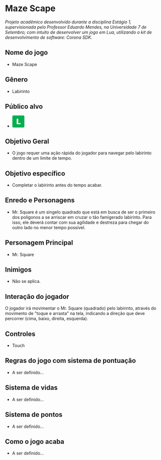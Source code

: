 # <b>Maze Scape</b>
<i>Projeto acadêmico desenvolvido durante a disciplina Estágio 1, supervisionada pelo Professor Eduardo Mendes, na Universidade 7 de Setembro; com intuito de desenvolver um jogo em Lua, utilizando o kit de desenvolvimento de software: Corona SDK.</i>
## <b>Nome do jogo</b>
* Maze Scape

## <b>Gênero</b>
* Labirinto

## <b>Público alvo</b>
* <img src="livre.png">

## <b>Objetivo Geral</b>
* O jogo requer uma ação rápida do jogador para navegar pelo labirinto dentro de um limite de tempo.

## <b>Objetivo específico</b>
* Completar o labirinto antes do tempo acabar.

## <b>Enredo e Personagens</b>
* Mr. Square é um singelo quadrado que está em busca de ser o primeiro dos polígonos a se arriscar em cruzar o tão famigerado labirinto. Para isso, ele deverá contar com sua agilidade e destreza para chegar do outro lado no menor tempo possível.

## <b>Personagem Principal</b>
* Mr. Square

## <b>Inimigos</b>
* Não se aplica.

## <b>Interação do jogador</b>
O jogador irá movimentar o Mr. Square (quadrado) pelo labirinto, através do movimento de "toque e arrasta" na tela, indicando a direção que deve percorrer (cima, baixo, direita, esquerda).

## <b>Controles</b>
* Touch

## <b>Regras do jogo com sistema de pontuação</b>
* A ser definido...

## <b>Sistema de vidas</b>
* A ser definido...

## <b>Sistema de pontos</b>
* A ser definido...

## <b>Como o jogo acaba</b>
* A ser definido...